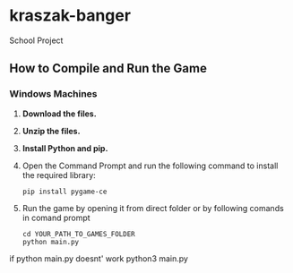 # kraszak-banger  
School Project  

## How to Compile and Run the Game  

### Windows Machines  
1. **Download the files.**  
2. **Unzip the files.**  
3. **Install Python and pip.**  

4. Open the Command Prompt and run the following command to install the required library:  
   ```Comand prompt
   pip install pygame-ce

5. Run the game by opening it from direct folder
or by following comands in comand prompt
    ```Comand prompt
    cd YOUR_PATH_TO_GAMES_FOLDER
    python main.py
if python main.py doesnt' work
    python3 main.py